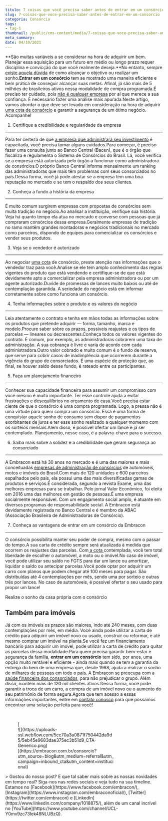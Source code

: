 ```yaml
---
titulo: 7 coisas que você precisa saber antes de entrar em um consórcio
slug: 7-coisas-que-voce-precisa-saber-antes-de-entrar-em-um-consorcio
categoria: Consórcio
tags:
- tag-1
thumbnail: /public/cms-content/media/7-coisas-que-voce-precisa-saber-antes-de-entrar-em-um-consorcio.jpg
meta_summary: 
date: 04/10/2021
---
```

**São muitas variáveis a se considerar na hora de adquirir um bem. Planejar essa aquisição para um futuro em médio ou longo prazo requer disciplina e convicção do que você realmente deseja.**No entanto, sempre [existe aquela dúvida](https://www.embracon.com.br/blog/9-duvidas-mais-comuns-sobre-consorcio) de como alcançar o objetivo ou realizar um sonho.**Entrar em um consórcio** tem se mostrado uma maneira eficiente e bem prática de conseguir alcançar suas metas. Afinal, já são mais de 5 milhões de brasileiros ativos nessa modalidade de compra programada.É preciso ter cuidado, pois [não é qualquer empresa](https://www.embracon.com.br/blog/empresa-de-consorcio-saiba-o-que-considerar-antes-de-escolher) por aí que merece a sua confiança. É necessário fazer uma análise mais apurada.Neste artigo, vamos abordar o que deve ser levado em consideração na hora de adquirir [uma cota de consórcio](https://www.embracon.com.br/blog/entenda-o-que-e-e-como-funciona-uma-cota-de-consorcio) e garantir a segurança de um ótimo negócio. Acompanhe!

1. Certifique a credibilidade e regularidade da empresa
-------------------------------------------------------

Para ter certeza de que [a empresa que administrará seu investimento](https://www.embracon.com.br/blog/empresa-de-consorcio-saiba-o-que-considerar-antes-de-escolher) é capacitada, você precisa tomar alguns cuidados.Para começar, é preciso fazer uma consulta junto ao Banco Central (Bacen), que é o órgão que fiscaliza e regulamenta o Sistema de Consórcios do Brasil. Lá, você verifica se a empresa está autorizada pelo órgão a funcionar como administradora de consórcios.O próprio Banco Central informa mensalmente um ranking das administradoras que mais têm problemas com seus consorciados no país.Dessa forma, você já pode atestar se a empresa tem uma boa reputação no mercado e se tem o respaldo dos seus clientes.

2. Conheça a fundo a história da empresa
----------------------------------------

É muito comum surgirem empresas com propostas de consórcios sem muita tradição no negócio.Ao analisar a instituição, verifique sua história. Veja há quanto tempo ela atua no mercado e converse com pessoas que já compraram consórcios dessa empresa.Geralmente empresas de tradição no ramo mantêm grandes montadoras e negócios tradicionais no mercado como parceiros, dispondo de equipes para comercializar os consórcios e vender seus produtos.

3. Veja se o vendedor é autorizado
----------------------------------

Ao negociar [uma cota](https://www.embracon.com.br/blog/entenda-o-que-e-e-como-funciona-uma-cota-de-consorcio) de consórcio, preste atenção nas informações que o vendedor traz para você.Analise se ele tem amplo conhecimento das regras vigentes do produto que está vendendo e certifique-se de que está devidamente apto a comercializar pela empresa administradora ou por um agente autorizado.Duvide de promessas de lances muito baixos ou até de contemplação garantida. A seriedade do negócio está em informar corretamente sobre como funciona um consórcio.

4. Tenha informações sobre o produto e os valores do negócio
------------------------------------------------------------

Leia atentamente o contrato e tenha em mãos todas as informações sobre os produtos que pretende adquirir — forma, tamanho, marca e modelo.Procure saber sobre os prazos, possíveis reajustes e os tipos de parcelas — lineares ou decrescentes.Conheça todos os valores vigentes do contrato. É comum, por exemplo, as administradoras cobrarem uma taxa de administração. A sua cobrança é livre e varia de acordo com cada administradora.Outro valor cobrado e muito comum é o fundo de reserva, que serve para cobrir casos de inadimplência que ocorrerem durante a vigência do grupo de consorciados. É uma espécie de proteção que, ao final, se houver saldo desse fundo, é rateado entre os participantes.

5. Faça um planejamento financeiro
----------------------------------

Conhecer sua capacidade financeira para assumir um compromisso com você mesmo é muito importante. Ter esse controle ajuda a evitar frustrações e desequilíbrios no orçamento de casa.Você precisa estar ciente de que o consórcio é uma compra programada. Logo, a pressa não é uma virtude para quem compra um consórcio. Essa é uma forma de conquistar aquele sonho de consumo sem dispor de pagamentos exorbitantes de juros e ter esse sonho realizado a qualquer momento com os sorteios mensais.Além disso, é possível ofertar um lance e já ser contemplado. Planejamento, nesse caso, é a palavra-chave para o sucesso.

6. Saiba mais sobre a solidez e a credibilidade que geram segurança ao consorciado
----------------------------------------------------------------------------------

A Embracon está há 30 anos no mercado e é uma das maiores e mais conceituadas [empresas de administração de consórcios](https://www.embracon.com.br/blog/empresa-de-consorcio-saiba-o-que-considerar-antes-de-escolher) de automóveis, motos e imóveis do Brasil.Com mais de 120 unidades e 600 parceiros espalhados pelo país, ela possui uma das mais diversificadas gamas de produtos e serviços.É considerada, segundo a revista Exame, uma das melhores empresas para se trabalhar. Pelo jornal Valor Econômico, foi eleita em 2016 uma das melhores em gestão de pessoas.É uma empresa socialmente responsável. Com um engajamento social amplo, é atuante em diversos programas de responsabilidade social. A Embracon está devidamente registrada no Banco Central e é membro da ABAC (Associação Brasileira de Administradoras de Consórcio).

7. Conheça as vantagens de entrar em um consórcio da Embracon
-------------------------------------------------------------

O consórcio possibilita manter seu poder de compra, mesmo com o passar do tempo.A sua carta de crédito sempre será atualizada à medida que ocorrem os reajustes das parcelas. Com[ a cota ](https://www.embracon.com.br/blog/entenda-o-que-e-e-como-funciona-uma-cota-de-consorcio)contemplada, você tem total liberdade de escolher o automóvel, a moto ou o imóvel.No caso de imóvel, você pode utilizar seu saldo no FGTS para dar um lance ou amortizar, liquidar o saldo ou antecipar parcelas.Você pode optar por adquirir um carro com planos que podem chegar até 100 meses para pagar. São distribuídas até 4 contemplações por mês, sendo uma por sorteio e outras três por lances. No caso de automóveis, é possível ofertar o seu usado para propor um lance!

 Realize o sonho da casa própria com o consórcio

Também para imóveis
-------------------

Já com os imóveis os prazos são maiores, indo até 240 meses, com duas contemplações por mês, em média. Você ainda pode utilizar a carta de crédito para adquirir um imóvel novo ou usado, construir ou reformar, e até mesmo comprar um imóvel na planta.Se você fez um financiamento bancário para adquirir um imóvel, pode utilizar a carta de crédito para quitar as parcelas dessa modalidade.Para quem precisa garantir bem-estar e segurança da família, **entrar em um consórcio** tem sido, por anos, uma opção muito rentável e eficiente - ainda mais quando se tem a garantia da entrega do bem de uma empresa que, desde 1988, ajuda a realizar o sonho de milhares de pessoas em todo o país. A Embracon se preocupa com a [saúde financeira dos consorciados](https://www.embracon.com.br/blog/planeje-sua-vida-financeira-e-fique-sempre-no-azul), para não prejudicar o grupo. Além disso, mantém mais de 120 mil clientes ativos.Dessa forma, você pode garantir a troca de um carro, a compra de um imóvel novo ou o aumento do seu patrimônio de forma segura.Agora que tem acesso a essas informações importantes, entre em [contato conosco](https://www.embracon.com.br/) para que possamos encontrar uma solução perfeita para você!

‍

<figure class="w-richtext-figure-type-image w-richtext-align-center" style="max-width:310px">[<div>![](https://uploads-ssl.webflow.com/5cc70a3a0871f750442da9d5/5eb45e9683dae375ec3b51d9_CTA-Generico.png)</div>](https://embracon.com.br/consorcio?utm_source=blog&utm_medium=referral&utm_campaign=inbound_cta&utm_content=institucional)</figure>> Gostou do nosso post? E que tal saber mais sobre as nossas novidades em tempo real? Siga-nos nas redes sociais e veja tudo na sua timeline. Estamos no [Facebook](https://www.facebook.com/embracon/), [Instagram](https://www.instagram.com/embraconoficial/), [Twitter](https://twitter.com/embracon) e [LinkedIn](https://www.linkedin.com/company/1018875/), além de um canal incrível no [YouTube](https://www.youtube.com/channel/UCL-Y0mv9zc73Iek48NLUBzQ).
